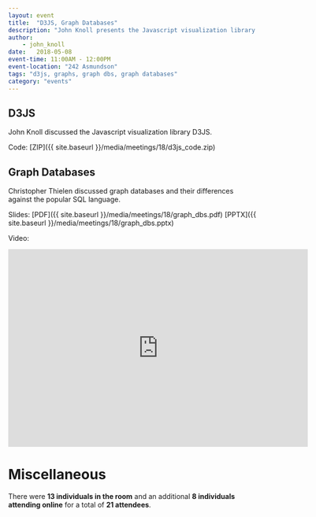 ```yaml
---
layout: event
title:  "D3JS, Graph Databases"
description: "John Knoll presents the Javascript visualization library D3JS and Christopher Thielen discusses graph databases and their differences against SQL."
author:
    - john_knoll
date:   2018-05-08
event-time: 11:00AM - 12:00PM
event-location: "242 Asmundson"
tags: "d3js, graphs, graph dbs, graph databases"
category: "events"
---
```


D3JS
-

John Knoll discussed the Javascript visualization library D3JS.

Code: [ZIP]({{ site.baseurl }}/media/meetings/18/d3js_code.zip)

Graph Databases
-

Christopher Thielen discussed graph databases and their differences against the popular SQL language.

Slides: [PDF]({{ site.baseurl }}/media/meetings/18/graph_dbs.pdf) [PPTX]({{ site.baseurl }}/media/meetings/18/graph_dbs.pptx)

Video:

<iframe id="kaltura_player" src="https://cdnapisec.kaltura.com/p/1770401/sp/177040100/embedIframeJs/uiconf_id/29032722/partner_id/1770401?iframeembed=true&playerId=kaltura_player&entry_id=0_nt5tl5td&flashvars[mediaProtocol]=rtmp&amp;flashvars[streamerType]=rtmp&amp;flashvars[streamerUrl]=rtmp://www.kaltura.com:1935&amp;flashvars[rtmpFlavors]=1&amp;flashvars[localizationCode]=en&amp;flashvars[leadWithHTML5]=true&amp;flashvars[sideBarContainer.plugin]=true&amp;flashvars[sideBarContainer.position]=left&amp;flashvars[sideBarContainer.clickToClose]=true&amp;flashvars[chapters.plugin]=true&amp;flashvars[chapters.layout]=vertical&amp;flashvars[chapters.thumbnailRotator]=false&amp;flashvars[streamSelector.plugin]=true&amp;flashvars[EmbedPlayer.SpinnerTarget]=videoHolder&amp;flashvars[dualScreen.plugin]=true&amp;&wid=0_j300rouo" width="608" height="402" allowfullscreen webkitallowfullscreen mozAllowFullScreen allow="autoplay *; fullscreen *; encrypted-media *" frameborder="0" title="Kaltura Player"></iframe>

Miscellaneous
=
There were **13 individuals in the room** and an additional **8 individuals attending online** for a total of **21 attendees**.
